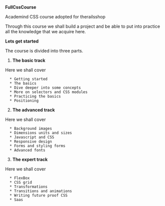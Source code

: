 **FullCssCourse**

Academind CSS course adopted for therailsshop

Through this course we shall build a project and be able to put into practice all the knowledge that we acquire here.

**Lets get started**

The course is divided into three parts.

1. **The basic track**

  Here we shall cover

      * Getting started
      * The basics
      * Dive deeper into some concepts
      * More on selectors and CSS modules
      * Practicing the basics
      * Positioning

2. **The advanced track**

  Here we shall cover

      * Background images
      * Dimensions units and sizes
      * Javascript and CSS
      * Responsive design
      * Forms and styling forms
      * Advanced fonts

3. **The expert track**

  Here we shall cover

      * FlexBox
      * CSS grid
      * Transformations
      * Transitions and animations
      * Writing future proof CSS
      * Saas



